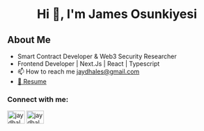 <h1 align="center">Hi 👋, I'm James Osunkiyesi</h1>

<h2 align="left">About Me</h2>

<ul>
   <li>Smart Contract Developer & Web3 Security Researcher</li>
   <li>Frontend Developer | Next.Js | React | Typescript </li>
   <li>📫 How to reach me <a href="mailto:jaydhales@gmail.com">jaydhales@gmail.com</a></li>
   <li><a href="https://drive.google.com/file/d/1b9EFvbAW_dp8RNiWTyW6HHPrQa9Mis4s/view?usp=sharing">📄 Resume </a></li>

</ul>

<h3 align="left">Connect with me:</h3>
<p align="left" >
<a href="https://twitter.com/jaydhales1" target="blank"><img align="center" src="https://raw.githubusercontent.com/rahuldkjain/github-profile-readme-generator/master/src/images/icons/Social/twitter.svg" alt="jaydhales1" height="30" width="40" /></a>
<a href="https://linkedin.com/in/jaydhales" target="blank"><img align="center" src="https://raw.githubusercontent.com/rahuldkjain/github-profile-readme-generator/master/src/images/icons/Social/linked-in-alt.svg" alt="jaydhales" height="30" width="40" /></a>
</p>

